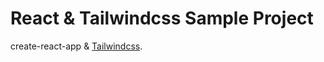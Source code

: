 # React & Tailwindcss Sample Project

create-react-app & [Tailwindcss](https://tailwindcss.com/docs/guides/create-react-app).
